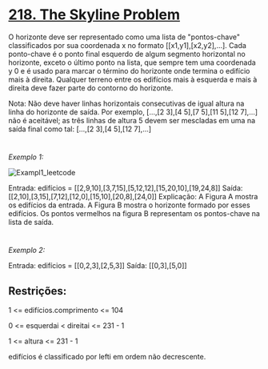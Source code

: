 # [218. The Skyline Problem](https://leetcode.com/problems/the-skyline-problem/)

O horizonte deve ser representado como uma lista de "pontos-chave" classificados por sua coordenada x no formato [[x1,y1],[x2,y2],...]. Cada ponto-chave é o ponto final esquerdo de algum segmento horizontal no horizonte, exceto o último ponto na lista, que sempre tem uma coordenada y 0 e é usado para marcar o término do horizonte onde termina o edifício mais à direita. Qualquer terreno entre os edifícios mais à esquerda e mais à direita deve fazer parte do contorno do horizonte.

Nota: Não deve haver linhas horizontais consecutivas de igual altura na linha do horizonte de saída. Por exemplo, [...,[2 3],[4 5],[7 5],[11 5],[12 7],...] não é aceitável; as três linhas de altura 5 devem ser mescladas em uma na saída final como tal: [...,[2 3],[4 5],[12 7],...]

#
*Exemplo 1:*

![Exampl1_leetcode](https://assets.leetcode.com/uploads/2020/12/01/merged.jpg)

Entrada: edifícios = [[2,9,10],[3,7,15],[5,12,12],[15,20,10],[19,24,8]]
Saída: [[2,10],[3,15],[7,12],[12,0],[15,10],[20,8],[24,0]]
Explicação:
A Figura A mostra os edifícios da entrada.
A Figura B mostra o horizonte formado por esses edifícios. Os pontos vermelhos na figura B representam os pontos-chave na lista de saída.

#
*Exemplo 2:*



Entrada: edifícios = [[0,2,3],[2,5,3]]
Saída: [[0,3],[5,0]]




## Restrições:

1 <= edifícios.comprimento <= 104

0 <= esquerdai < direitai <= 231 - 1

1 <= altura <= 231 - 1

edifícios é classificado por lefti em ordem não decrescente.